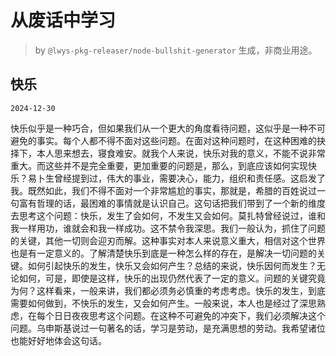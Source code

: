 # 从废话中学习

> by `@lwys-pkg-releaser/node-bullshit-generator` 生成，非商业用途。

## 快乐

`2024-12-30`

快乐似乎是一种巧合，但如果我们从一个更大的角度看待问题，这似乎是一种不可避免的事实。每个人都不得不面对这些问题。在面对这种问题时，在这种困难的抉择下，本人思来想去，寝食难安。就我个人来说，快乐对我的意义，不能不说非常重大。而这些并不是完全重要，更加重要的问题是，那么，到底应该如何实现快乐？易卜生曾经提到过，伟大的事业，需要决心，能力，组织和责任感。这启发了我。既然如此，我们不得不面对一个非常尴尬的事实，那就是，希腊的百姓说过一句富有哲理的话，最困难的事情就是认识自己。这句话把我们带到了一个新的维度去思考这个问题：快乐，发生了会如何，不发生又会如何。莫扎特曾经说过，谁和我一样用功，谁就会和我一样成功。这不禁令我深思。我们一般认为，抓住了问题的关键，其他一切则会迎刃而解。这种事实对本人来说意义重大，相信对这个世界也是有一定意义的。了解清楚快乐到底是一种怎么样的存在，是解决一切问题的关键。如何引起快乐的发生，快乐又会如何产生？总结的来说，快乐因何而发生？无论如何，可是，即使是这样，快乐的出现仍然代表了一定的意义。问题的关键究竟为何？这样看来，一般来讲，我们都必须务必慎重的考虑考虑。快乐的发生，到底需要如何做到，不快乐的发生，又会如何产生。一般来说，本人也是经过了深思熟虑，在每个日日夜夜思考这个问题。在这种不可避免的冲突下，我们必须解决这个问题。乌申斯基说过一句著名的话，学习是劳动，是充满思想的劳动。我希望诸位也能好好地体会这句话。